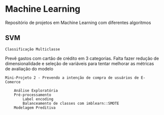 # Machine Learning
Repositório de projetos em Machine Learning com diferentes algoritmos

## SVM
    Classificação Multiclasse
Prevê gastos com cartão de crédito em 3 categorias. Falta fazer redução de dimensionalidade e seleção de variáveis para tentar melhorar as métricas de avaliação do modelo
    
    Mini-Projeto 2 - Prevendo a intenção de compra de usuários de E-Comerce

        Análise Exploratória
        Pré-processamento
            Label encoding
            Balanceamento de classes com imblearn::SMOTE
        Modelagem Preditiva 
